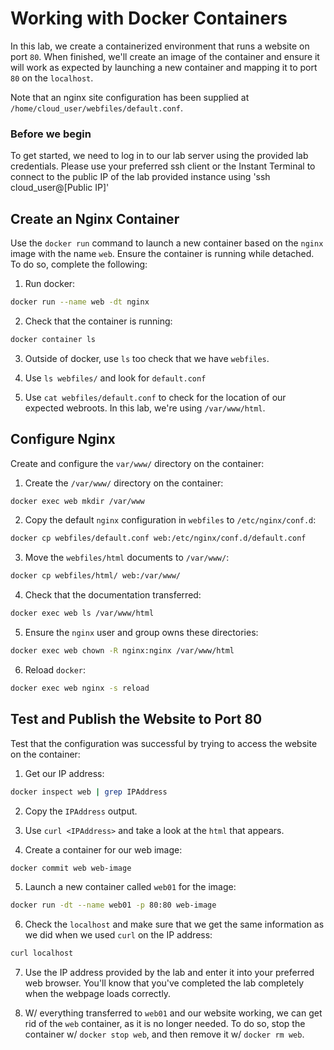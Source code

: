 # Working with Docker Containers

In this lab, we create a containerized environment that runs a website on port `80`. When finished, we'll create an image of the container and ensure it will work as expected by launching a new container and mapping it to port `80` on the `localhost`.

Note that an nginx site configuration has been supplied at `/home/cloud_user/webfiles/default.conf`.

### Before we begin

To get started, we need to log in to our lab server using the provided lab credentials. Please use your preferred ssh client or the Instant Terminal to connect to the public IP of the lab provided instance using 'ssh cloud_user@[Public IP]'

## Create an Nginx Container

Use the `docker run` command to launch a new container based on the `nginx` image with the name `web`. Ensure the container is running while detached. To do so, complete the following:

1. Run docker:

```zsh
docker run --name web -dt nginx
```

2. Check that the container is running:

```zsh
docker container ls
```

3. Outside of docker, use `ls` too check that we have `webfiles`.

4. Use `ls webfiles/` and look for `default.conf`

5. Use `cat webfiles/default.conf` to check for the location of our expected webroots. In this lab, we're using `/var/www/html`.

## Configure Nginx

Create and configure the `var/www/` directory on the container:

1. Create the `/var/www/` directory on the container:

```zsh
docker exec web mkdir /var/www
```

2. Copy the default `nginx` configuration in `webfiles` to `/etc/nginx/conf.d`:

```zsh
docker cp webfiles/default.conf web:/etc/nginx/conf.d/default.conf
```

3. Move the `webfiles/html` documents to `/var/www/`:

```zsh
docker cp webfiles/html/ web:/var/www/
```

4. Check that the documentation transferred:

```zsh
docker exec web ls /var/www/html
```

5. Ensure the `nginx` user and group owns these directories:

```zsh
docker exec web chown -R nginx:nginx /var/www/html
```

6. Reload `docker`:

```zsh
docker exec web nginx -s reload
```

## Test and Publish the Website to Port 80

Test that the configuration was successful by trying to access the website on the container:

1. Get our IP address:

```zsh
docker inspect web | grep IPAddress
```

2. Copy the `IPAddress` output.

3. Use `curl <IPAddress>` and take a look at the `html` that appears.

4. Create a container for our web image:

```zsh
docker commit web web-image
```

5. Launch a new container called `web01` for the image:

```zsh
docker run -dt --name web01 -p 80:80 web-image
```

6. Check the `localhost` and make sure that we get the same information as we did when we used `curl` on the IP address:

```zsh
curl localhost
```

7. Use the IP address provided by the lab and enter it into your preferred web browser. You'll know that you've completed the lab completely when the webpage loads correctly.

8. W/ everything transferred to `web01` and our website working, we can get rid of the `web` container, as it is no longer needed. To do so, stop the container w/ `docker stop web`, and then remove it w/ `docker rm web`.
